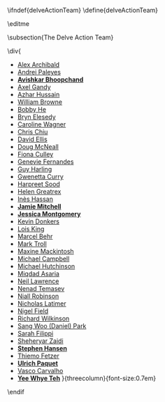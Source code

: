 \ifndef{delveActionTeam}
\define{delveActionTeam}

\editme

\subsection{The Delve Action Team}

<style>
.threecolumn ul {
  columns: 3;
  -webkit-columns: 3;
  -moz-columns: 3;
}
</style>

\div{
* [Alex Archibald](https://rs-delve.github.io/people/alex-archibald.html)
* [Andrei Paleyes](https://rs-delve.github.io/people/andrei-paleyes.html)
* **[Avishkar Bhoopchand](https://rs-delve.github.io/people/avishkar-bhoopchand.html)**
* [Axel Gandy](https://rs-delve.github.io/people/axel-gandy.html)
* [Azhar Hussain](https://rs-delve.github.io/people/azhar-hussain.html)
* [William Browne](https://rs-delve.github.io/people/bill-browne.html)
* [Bobby He](https://rs-delve.github.io/people/bobby-he.html)
* [Bryn Elesedy](https://rs-delve.github.io/people/bryn-elesedy.html)
* [Caroline Wagner](https://rs-delve.github.io/people/caroline-wagner.html)
* [Chris Chiu](https://rs-delve.github.io/people/chris-chiu.html)
* [David Ellis](https://rs-delve.github.io/people/david-ellis.html)
* [Doug McNeall](https://rs-delve.github.io/people/doug-mcneall.html)
* [Fiona Culley](https://rs-delve.github.io/people/fiona-culley.html)
* [Genevie Fernandes](https://rs-delve.github.io/people/genevie-fernandes.html)
* [Guy Harling](https://rs-delve.github.io/people/guy-harling.html)
* [Gwenetta Curry](https://rs-delve.github.io/people/gwenetta-curry.html)
* [Harpreet Sood](https://rs-delve.github.io/people/harpreet-sood.html)
* [Helen Greatrex](https://rs-delve.github.io/people/helen-greatrex.html)
* [Inès Hassan](https://rs-delve.github.io/people/ines-hassan.html)
* **[Jamie Mitchell](https://rs-delve.github.io/people/jamie-mitchell.html)**
* **[Jessica Montgomery](https://rs-delve.github.io/people/jessica-montgomery.html)**
* [Kevin Donkers](https://rs-delve.github.io/people/kevin-donkers.html)
* [Lois King](https://rs-delve.github.io/people/lois-king.html)
* [Marcel Behr](https://rs-delve.github.io/people/marcel-behr.html)
* [Mark Troll](https://rs-delve.github.io/people/mark-troll.html)
* [Maxine Mackintosh](https://rs-delve.github.io/people/maxine-mackintosh.html)
* [Michael Campbell](https://rs-delve.github.io/people/michael-campbell.html)
* [Michael Hutchinson](https://rs-delve.github.io/people/michael-hutchinson.html)
* [Miqdad Asaria](https://rs-delve.github.io/people/miqdad-asaria.html)
* [Neil Lawrence](https://rs-delve.github.io/people/neil-lawrence.html)
* [Nenad Temasev](https://rs-delve.github.io/people/nenad-tomasev.html)
* [Niall Robinson](https://rs-delve.github.io/people/niall-robinson.html)
* [Nicholas Latimer](https://rs-delve.github.io/people/nick-latimer.html)
* [Nigel Field](https://rs-delve.github.io/people/nigel-field.html)
* [Richard Wilkinson](https://rs-delve.github.io/people/rich-wilkinson.html)
* [Sang Woo (Daniel) Park](https://rs-delve.github.io/people/sang-woo-park.html)
* [Sarah Filippi](https://rs-delve.github.io/people/sarah-filippi.html)
* [Sheheryar Zaidi](https://rs-delve.github.io/people/sheheryar-zaidi.html)
* **[Stephen Hansen](https://rs-delve.github.io/people/stephen-hansen.html)**
* [Thiemo Fetzer](https://rs-delve.github.io/people/thiemo-fetzer.html)
* **[Ulrich Paquet](https://rs-delve.github.io/people/ulrich-paquet.html)**
* [Vasco Carvalho](https://rs-delve.github.io/people/vasco-carvalho.html)
* **[Yee Whye Teh](https://rs-delve.github.io/people/yee-whye-teh.html)**
}{threecolumn}{font-size:0.7em}

\endif
